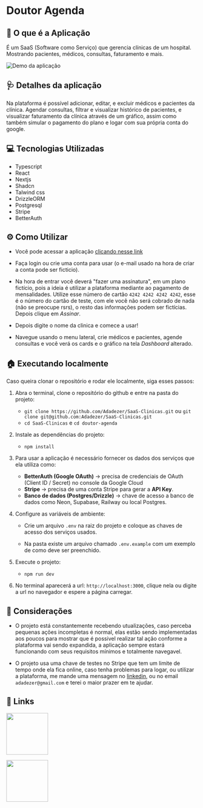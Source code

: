 



# Doutor Agenda

## 🏥 O que é a Aplicação
É um SaaS (Software como Serviço) que gerencia clínicas de um hospital. Mostrando pacientes, médicos, consultas, faturamento e mais.

![Demo da aplicação](https://github.com/Adadezer/SaaS-Clinicas/blob/main/doutor-agenda/public/saasClinicas.gif)


## 🩺 Detalhes da aplicação
Na plataforma é possível adicionar, editar, e excluir médicos e pacientes da clínica. 
Agendar consultas, filtrar e visualizar histórico de pacientes, e visualizar faturamento da clínica através de um gráfico, assim como também simular o pagamento do plano e logar com sua própria conta do google.


## 💻 Tecnologias Utilizadas
- Typescript
- React
- Nextjs
- Shadcn
- Talwind css
- DrizzleORM
- Postgresql
- Stripe
- BetterAuth

## ⚙️ Como Utilizar

 - Você pode acessar a aplicação [clicando nesse link](https://saas-clinicas.vercel.app/)
- Faça login ou crie uma conta para usar (o e-mail usado na hora de criar a conta pode ser ficticio).

-  Na hora de entrar você deverá "fazer uma assinatura", em um plano fictício, pois a ideia é utilizar a plataforma mediante ao pagamento de mensalidades. Utilize esse número de cartão `4242 4242 4242 4242`, esse é o número do cartão de teste, com ele você não será cobrado de nada (não se preocupe rsrs), o resto das informações podem ser fictícias. Depois clique em *Assinar*.

- Depois digite o nome da clinica e comece a usar!

-  Navegue usando o menu lateral, crie médicos e pacientes, agende consultas e você verá os cards e o gráfico na tela *Dashboard* alterado.
 
 

## 🏠 Executando localmente
Caso queira clonar o repositório e rodar ele localmente, siga esses passos:

 1. Abra o terminal, clone o repositório do github e entre na pasta do projeto:
	 - `git clone https://github.com/Adadezer/SaaS-Clinicas.git` ou `git clone git@github.com:Adadezer/SaaS-Clinicas.git`
	 - `cd SaaS-Clinicas` e `cd doutor-agenda `
	 
 2. Instale as dependências do projeto:
	 - `npm install`

 3.  Para usar a aplicação é necessário fornecer os dados dos serviços que ela utiliza como:
	 - **BetterAuth (Google OAuth)** → precisa de credenciais de OAuth (Client ID / Secret) no console da Google Cloud
	 - **Stripe** → precisa de uma conta Stripe para gerar a **API Key**.
	 - **Banco de dados (Postgres/Drizzle)** → chave de acesso a banco de dados como Neon, Supabase, Railway ou local Postgres.
 
 4. Configure as variáveis de ambiente:
	-  Crie um arquivo `.env` na raiz do projeto e coloque as chaves de acesso dos serviços usados.
	
	- Na pasta existe um arquivo chamado `.env.example` com um exemplo de como deve ser preenchido.

6. Execute o projeto:
	- `npm run dev`

7. No terminal aparecerá a url: `http://localhost:3000`, clique nela ou digite a url no navegador e espere a página carregar.

## 📌 Considerações

- O projeto está constantemente recebendo utualizações, caso perceba pequenas ações incompletas é normal, elas estão sendo implementadas aos poucos para mostrar que é possivel realizar tal ação conforme a plataforma vai sendo expandida, a aplicação sempre estará funcionando com seus requisitos mínimos e totalmente navegavel.

- O projeto usa uma chave de testes no Stripe que tem um limite de tempo onde ela fica online, caso tenha problemas para logar, ou utilizar a plataforma, me mande uma mensagem no [linkedin](https://www.linkedin.com/in/adadezer-iwazaki/), ou no email `adadezer@gmail.com` e terei o maior prazer em te ajudar.

## 🔗 Links
<span >
  <a href="mailto: adadezer@gmail.com"> <img width="110em" src="https://img.shields.io/badge/Gmail-D14836?style=for-the-badge&logo=gmail&logoColor=white"></a>

  <a href="https://www.linkedin.com/in/adadezer-iwazaki/" target="_blank"><img width="110em" src="https://img.shields.io/badge/linkedin-%230077B5.svg?style=for-the-badge&logo=linkedin&logoColor=white"></a>
</span>
